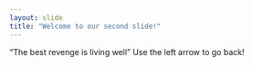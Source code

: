 ```yaml
---
layout: slide
title: "Welcome to our second slide!"
---
```

“The best revenge is living well”
Use the left arrow to go back!
